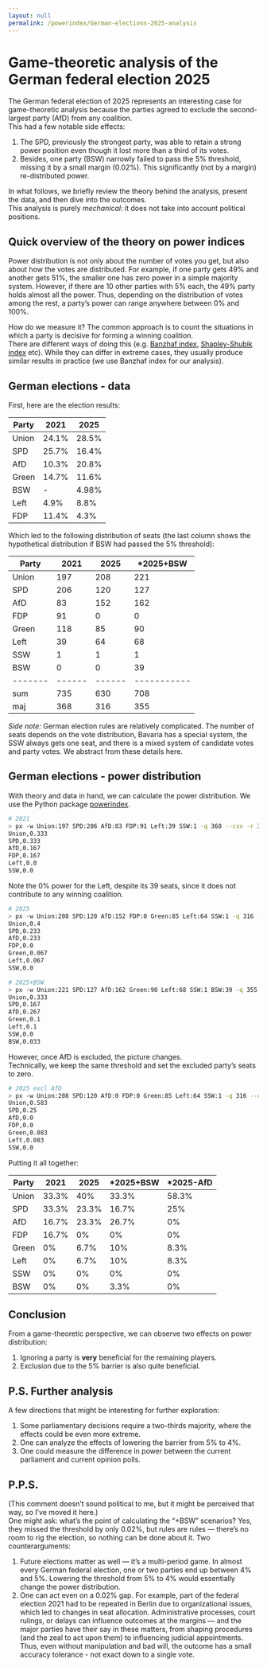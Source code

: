 ```yaml
---
layout: null
permalink: /powerindex/German-elections-2025-analysis
---
```


# Game-theoretic analysis of the German federal election 2025

The German federal election of 2025 represents an interesting case for game-theoretic analysis because the parties agreed to exclude the second-largest party (AfD) from any coalition.  
This had a few notable side effects:
1. The SPD, previously the strongest party, was able to retain a strong power position even though it lost more than a third of its votes.  
2. Besides, one party (BSW) narrowly failed to pass the 5% threshold, missing it by a small margin (0.02%). This significantly (not by a margin) re-distributed power.  

In what follows, we briefly review the theory behind the analysis, present the data, and then dive into the outcomes.  
This analysis is purely *mechanical*: it does not take into account political positions.

## Quick overview of the theory on power indices

Power distribution is not only about the number of votes you get, but also about how the votes are distributed. For example, if one party gets 49% and another gets 51%, the smaller one has zero power in a simple majority system. However, if there are 10 other parties with 5% each, the 49% party holds almost all the power. Thus, depending on the distribution of votes among the rest, a party’s power can range anywhere between 0% and 100%.  

How do we measure it? The common approach is to count the situations in which a party is decisive for forming a winning coalition.  
There are different ways of doing this (e.g. [Banzhaf index](https://en.wikipedia.org/wiki/Banzhaf_power_index), [Shapley-Shubik index](https://en.wikipedia.org/wiki/Shapley-Shubik_power_index) etc). While they can differ in extreme cases, they usually produce similar results in practice (we use Banzhaf index for our analysis).

## German elections - data

First, here are the election results:

| Party | 2021  | 2025  |
|-------|-------|-------|
| Union | 24.1% | 28.5% |
| SPD   | 25.7% | 16.4% |
| AfD   | 10.3% | 20.8% |
| Green | 14.7% | 11.6% |
| BSW   | -     | 4.98% |
| Left  | 4.9%  | 8.8%  |
| FDP   | 11.4% | 4.3%  |

Which led to the following distribution of seats (the last column shows the hypothetical distribution if BSW had passed the 5% threshold):

| Party | 2021 | 2025 | *2025+BSW |
|-------|------|------|-----------|
| Union | 197  | 208  | 221       |
| SPD   | 206  | 120  | 127       |
| AfD   | 83   | 152  | 162       |
| FDP   | 91   | 0    | 0         |
| Green | 118  | 85   | 90        |
| Left  | 39   | 64   | 68        |
| SSW   | 1    | 1    | 1         |
| BSW   | 0    | 0    | 39        |
|-------|------|------|-----------|
| sum   | 735  | 630  | 708       |
| maj   | 368  | 316  | 355       |

*Side note:* German election rules are relatively complicated. The number of seats depends on the vote distribution, Bavaria has a special system, the SSW always gets one seat, and there is a mixed system of candidate votes and party votes. We abstract from these details here.

## German elections - power distribution

With theory and data in hand, we can calculate the power distribution. We use the Python package [powerindex](https://github.com/maxlit/powerindex).  

```bash
# 2021 
> px -w Union:197 SPD:206 AfD:83 FDP:91 Left:39 SSW:1 -q 368 --csv -r 3
Union,0.333
SPD,0.333
AfD,0.167
FDP,0.167
Left,0.0
SSW,0.0
```

Note the 0% power for the Left, despite its 39 seats, since it does not contribute to any winning coalition.

```bash
# 2025
> px -w Union:208 SPD:120 AfD:152 FDP:0 Green:85 Left:64 SSW:1 -q 316 --csv -r 3
Union,0.4
SPD,0.233
AfD,0.233
FDP,0.0
Green,0.067
Left,0.067
SSW,0.0
```

```bash
# 2025+BSW 
> px -w Union:221 SPD:127 AfD:162 Green:90 Left:68 SSW:1 BSW:39 -q 355 --csv -r 3
Union,0.333
SPD,0.167
AfD,0.267
Green,0.1
Left,0.1
SSW,0.0
BSW,0.033
```

However, once AfD is excluded, the picture changes.  
Technically, we keep the same threshold and set the excluded party’s seats to zero.

```bash
# 2025 excl AfD
> px -w Union:208 SPD:120 AfD:0 FDP:0 Green:85 Left:64 SSW:1 -q 316 --csv -r 3
Union,0.583
SPD,0.25
AfD,0.0
FDP,0.0
Green,0.083
Left,0.083
SSW,0.0
```

Putting it all together:

| Party | 2021 | 2025   | *2025+BSW | *2025-AfD |
|-------|-------|-------|-----------|-----------|
| Union | 33.3% | 40%   | 33.3%     | 58.3%     |
| SPD   | 33.3% | 23.3% | 16.7%     | 25%       |
| AfD   | 16.7% | 23.3% | 26.7%     | 0%        |
| FDP   | 16.7% | 0%    | 0%        | 0%        |
| Green | 0%    | 6.7%  | 10%       | 8.3%      |
| Left  | 0%    | 6.7%  | 10%       | 8.3%      |
| SSW   | 0%    | 0%    | 0%        | 0%        |
| BSW   | 0%    | 0%    | 3.3%      | 0%        |

## Conclusion

From a game-theoretic perspective, we can observe two effects on power distribution:
1. Ignoring a party is **very** beneficial for the remaining players.  
2. Exclusion due to the 5% barrier is also quite beneficial.  

## P.S. Further analysis

A few directions that might be interesting for further exploration:  
1. Some parliamentary decisions require a two-thirds majority, where the effects could be even more extreme.  
2. One can analyze the effects of lowering the barrier from 5% to 4%.
3. One could measure the difference in power between the current parliament and current opinion polls.  

## P.P.S.

(This comment doesn’t sound political to me, but it might be perceived that way, so I’ve moved it here.)  
One might ask: what’s the point of calculating the “+BSW” scenarios? Yes, they missed the threshold by only 0.02%, but rules are rules — there’s no room to rig the election, so nothing can be done about it. Two counterarguments:  
1. Future elections matter as well — it’s a multi-period game. In almost every German federal election, one or two parties end up between 4% and 5%. Lowering the threshold from 5% to 4% would essentially change the power distribution.  
2. One can act even on a 0.02% gap. For example, part of the federal election 2021 had to be repeated in Berlin due to organizational issues, which led to changes in seat allocation. Administrative processes, court rulings, or delays can influence outcomes at the margins — and the major parties have their say in these matters, from shaping procedures (and the zeal to act upon them) to influencing judicial appointments. Thus, even without manipulation and bad will, the outcome has a small accuracy tolerance - not exact down to a single vote. 
